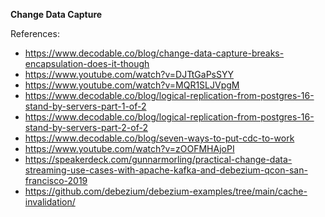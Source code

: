 **Change Data Capture**

References:
- https://www.decodable.co/blog/change-data-capture-breaks-encapsulation-does-it-though
- https://www.youtube.com/watch?v=DJTtGaPsSYY
- https://www.youtube.com/watch?v=MQR1SLJVpgM
- https://www.decodable.co/blog/logical-replication-from-postgres-16-stand-by-servers-part-1-of-2
- https://www.decodable.co/blog/logical-replication-from-postgres-16-stand-by-servers-part-2-of-2
- https://www.decodable.co/blog/seven-ways-to-put-cdc-to-work
- https://www.youtube.com/watch?v=zOOFMHAjoPI
- https://speakerdeck.com/gunnarmorling/practical-change-data-streaming-use-cases-with-apache-kafka-and-debezium-qcon-san-francisco-2019
- https://github.com/debezium/debezium-examples/tree/main/cache-invalidation/